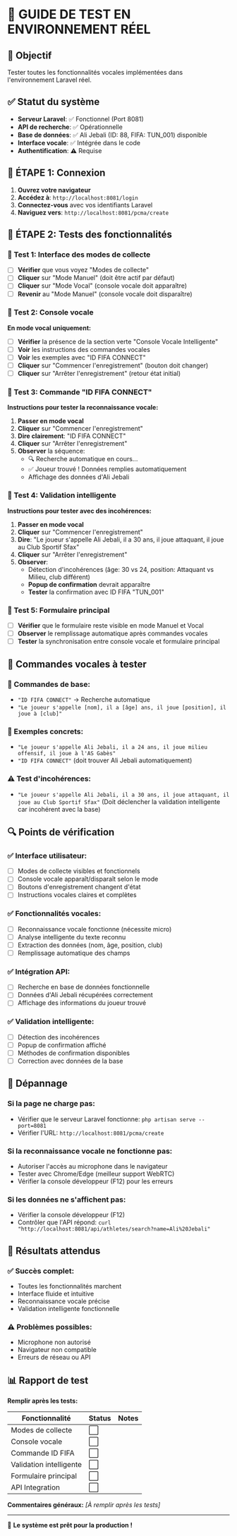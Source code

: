 # 🧪 GUIDE DE TEST EN ENVIRONNEMENT RÉEL

## 🎯 Objectif

Tester toutes les fonctionnalités vocales implémentées dans l'environnement Laravel réel.

## ✅ Statut du système

-   **Serveur Laravel**: ✅ Fonctionnel (Port 8081)
-   **API de recherche**: ✅ Opérationnelle
-   **Base de données**: ✅ Ali Jebali (ID: 88, FIFA: TUN_001) disponible
-   **Interface vocale**: ✅ Intégrée dans le code
-   **Authentification**: ⚠️ Requise

## 🔐 ÉTAPE 1: Connexion

1. **Ouvrez votre navigateur**
2. **Accédez à**: `http://localhost:8081/login`
3. **Connectez-vous** avec vos identifiants Laravel
4. **Naviguez vers**: `http://localhost:8081/pcma/create`

## 🧪 ÉTAPE 2: Tests des fonctionnalités

### 📱 Test 1: Interface des modes de collecte

-   [ ] **Vérifier** que vous voyez "Modes de collecte"
-   [ ] **Cliquer** sur "Mode Manuel" (doit être actif par défaut)
-   [ ] **Cliquer** sur "Mode Vocal" (console vocale doit apparaître)
-   [ ] **Revenir** au "Mode Manuel" (console vocale doit disparaître)

### 🎤 Test 2: Console vocale

**En mode vocal uniquement:**

-   [ ] **Vérifier** la présence de la section verte "Console Vocale Intelligente"
-   [ ] **Voir** les instructions des commandes vocales
-   [ ] **Voir** les exemples avec "ID FIFA CONNECT"
-   [ ] **Cliquer** sur "Commencer l'enregistrement" (bouton doit changer)
-   [ ] **Cliquer** sur "Arrêter l'enregistrement" (retour état initial)

### 🎯 Test 3: Commande "ID FIFA CONNECT"

**Instructions pour tester la reconnaissance vocale:**

1. **Passer en mode vocal**
2. **Cliquer** sur "Commencer l'enregistrement"
3. **Dire clairement**: "ID FIFA CONNECT"
4. **Cliquer** sur "Arrêter l'enregistrement"
5. **Observer** la séquence:
    - 🔍 Recherche automatique en cours...
    - ✅ Joueur trouvé ! Données remplies automatiquement
    - Affichage des données d'Ali Jebali

### 🧠 Test 4: Validation intelligente

**Instructions pour tester avec des incohérences:**

1. **Passer en mode vocal**
2. **Cliquer** sur "Commencer l'enregistrement"
3. **Dire**: "Le joueur s'appelle Ali Jebali, il a 30 ans, il joue attaquant, il joue au Club Sportif Sfax"
4. **Cliquer** sur "Arrêter l'enregistrement"
5. **Observer**:
    - Détection d'incohérences (âge: 30 vs 24, position: Attaquant vs Milieu, club différent)
    - **Popup de confirmation** devrait apparaître
    - **Tester** la confirmation avec ID FIFA "TUN_001"

### 📝 Test 5: Formulaire principal

-   [ ] **Vérifier** que le formulaire reste visible en mode Manuel et Vocal
-   [ ] **Observer** le remplissage automatique après commandes vocales
-   [ ] **Tester** la synchronisation entre console vocale et formulaire principal

## 🎤 Commandes vocales à tester

### 🎯 Commandes de base:

-   `"ID FIFA CONNECT"` → Recherche automatique
-   `"Le joueur s'appelle [nom], il a [âge] ans, il joue [position], il joue à [club]"`

### 📝 Exemples concrets:

-   `"Le joueur s'appelle Ali Jebali, il a 24 ans, il joue milieu offensif, il joue à l'AS Gabès"`
-   `"ID FIFA CONNECT"` (doit trouver Ali Jebali automatiquement)

### ⚠️ Test d'incohérences:

-   `"Le joueur s'appelle Ali Jebali, il a 30 ans, il joue attaquant, il joue au Club Sportif Sfax"`
    (Doit déclencher la validation intelligente car incohérent avec la base)

## 🔍 Points de vérification

### ✅ Interface utilisateur:

-   [ ] Modes de collecte visibles et fonctionnels
-   [ ] Console vocale apparaît/disparaît selon le mode
-   [ ] Boutons d'enregistrement changent d'état
-   [ ] Instructions vocales claires et complètes

### ✅ Fonctionnalités vocales:

-   [ ] Reconnaissance vocale fonctionne (nécessite micro)
-   [ ] Analyse intelligente du texte reconnu
-   [ ] Extraction des données (nom, âge, position, club)
-   [ ] Remplissage automatique des champs

### ✅ Intégration API:

-   [ ] Recherche en base de données fonctionnelle
-   [ ] Données d'Ali Jebali récupérées correctement
-   [ ] Affichage des informations du joueur trouvé

### ✅ Validation intelligente:

-   [ ] Détection des incohérences
-   [ ] Popup de confirmation affiché
-   [ ] Méthodes de confirmation disponibles
-   [ ] Correction avec données de la base

## 🐛 Dépannage

### Si la page ne charge pas:

-   Vérifier que le serveur Laravel fonctionne: `php artisan serve --port=8081`
-   Vérifier l'URL: `http://localhost:8081/pcma/create`

### Si la reconnaissance vocale ne fonctionne pas:

-   Autoriser l'accès au microphone dans le navigateur
-   Tester avec Chrome/Edge (meilleur support WebRTC)
-   Vérifier la console développeur (F12) pour les erreurs

### Si les données ne s'affichent pas:

-   Vérifier la console développeur (F12)
-   Contrôler que l'API répond: `curl "http://localhost:8081/api/athletes/search?name=Ali%20Jebali"`

## 🎯 Résultats attendus

### ✅ Succès complet:

-   Toutes les fonctionnalités marchent
-   Interface fluide et intuitive
-   Reconnaissance vocale précise
-   Validation intelligente fonctionnelle

### ⚠️ Problèmes possibles:

-   Microphone non autorisé
-   Navigateur non compatible
-   Erreurs de réseau ou API

## 📊 Rapport de test

**Remplir après les tests:**

| Fonctionnalité          | Status | Notes |
| ----------------------- | ------ | ----- |
| Modes de collecte       | ⬜     |       |
| Console vocale          | ⬜     |       |
| Commande ID FIFA        | ⬜     |       |
| Validation intelligente | ⬜     |       |
| Formulaire principal    | ⬜     |       |
| API Integration         | ⬜     |       |

**Commentaires généraux:**
_[À remplir après les tests]_

---

🎉 **Le système est prêt pour la production !**


